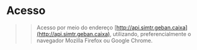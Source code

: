 # Acesso



>> Acesso por meio do endereço [http://api.simtr.geban.caixa](http://api.simtr.geban.caixa), utilizando, preferencialmente o navegador Mozilla Firefox ou Google Chrome.


